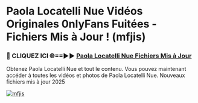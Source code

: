 # Paola Locatelli Nue Vidéos Originales 0nlyFans Fuitées - Fichiers Mis à Jour ! (mfjis)

<h3>🔴 CLIQUEZ ICI 🌐==►► <a href="https://tinyurl.com/2pmr4ezf" rel="nofollow">Paola Locatelli Nue Fichiers Mis à Jour</a></h3>

Obtenez Paola Locatelli Nue et tout le contenu. Vous pouvez maintenant accéder à toutes les vidéos et photos de Paola Locatelli Nue. Nouveaux fichiers mis à jour 2025

[![mfjis](https://i.imgur.com/6SNvagu.gif)](https://tinyurl.com/2pmr4ezf)
